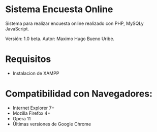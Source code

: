 # Sistema Encuesta Online
 Sistema para realizar encuesta online realizado con PHP, MySQLy JavaScript.
 
 Versión: 1.0 beta.
 Autor: Maximo Hugo Bueno Uribe.

# Requisitos
 - Instalacion de XAMPP

# Compatibilidad con Navegadores:
 - Internet Explorer 7+
 - Mozilla Firefox 4+
 - Opera 11
 - Últimas versiones de Google Chrome
 
